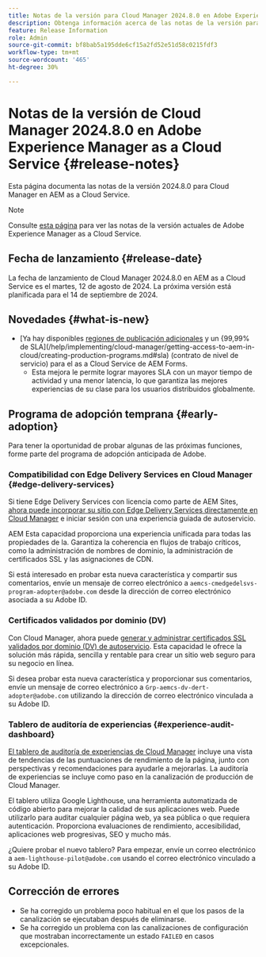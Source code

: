 ```yaml
---
title: Notas de la versión para Cloud Manager 2024.8.0 en Adobe Experience Manager as a Cloud Service
description: Obtenga información acerca de las notas de la versión para Cloud Manager 2024.8.0 en AEM as a Cloud Service.
feature: Release Information
role: Admin
source-git-commit: bf8bab5a195dde6cf15a2fd52e51d58c0215fdf3
workflow-type: tm+mt
source-wordcount: '465'
ht-degree: 30%

---
```



# Notas de la versión de Cloud Manager 2024.8.0 en Adobe Experience Manager as a Cloud Service {#release-notes}

Esta página documenta las notas de la versión 2024.8.0 para Cloud Manager en AEM as a Cloud Service.

>[!NOTE]
>
>Consulte [esta página](/help/release-notes/release-notes-cloud/release-notes-current.md) para ver las notas de la versión actuales de Adobe Experience Manager as a Cloud Service.

## Fecha de lanzamiento {#release-date}

La fecha de lanzamiento de Cloud Manager 2024.8.0 en AEM as a Cloud Service es el martes, 12 de agosto de 2024. La próxima versión está planificada para el 14 de septiembre de 2024.

## Novedades {#what-is-new}

* [Ya hay disponibles [regiones de publicación adicionales](/help/operations/additional-publish-regions.md) y un {99,99% de SLA](/help/implementing/cloud-manager/getting-access-to-aem-in-cloud/creating-production-programs.md#sla) (contrato de nivel de servicio) para el as a Cloud Service de AEM Forms.
   * Esta mejora le permite lograr mayores SLA con un mayor tiempo de actividad y una menor latencia, lo que garantiza las mejores experiencias de su clase para los usuarios distribuidos globalmente.

## Programa de adopción temprana {#early-adoption}

Para tener la oportunidad de probar algunas de las próximas funciones, forme parte del programa de adopción anticipada de Adobe.

### Compatibilidad con Edge Delivery Services en Cloud Manager {#edge-delivery-services}

Si tiene Edge Delivery Services con licencia como parte de AEM Sites, [ahora puede incorporar su sitio con Edge Delivery Services directamente en Cloud Manager](/help/implementing/cloud-manager/edge-delivery-services.md) e iniciar sesión con una experiencia guiada de autoservicio.

AEM Esta capacidad proporciona una experiencia unificada para todas las propiedades de la. Garantiza la coherencia en flujos de trabajo críticos, como la administración de nombres de dominio, la administración de certificados SSL y las asignaciones de CDN.

Si está interesado en probar esta nueva característica y compartir sus comentarios, envíe un mensaje de correo electrónico a `aemcs-cmedgedelsvs-program-adopter@adobe.com` desde la dirección de correo electrónico asociada a su Adobe ID.

### Certificados validados por dominio (DV)

Con Cloud Manager, ahora puede [generar y administrar certificados SSL validados por dominio (DV) de autoservicio](/help/implementing/cloud-manager/managing-ssl-certifications/domain-validated-certificates.md). Esta capacidad le ofrece la solución más rápida, sencilla y rentable para crear un sitio web seguro para su negocio en línea.

Si desea probar esta nueva característica y proporcionar sus comentarios, envíe un mensaje de correo electrónico a `Grp-aemcs-dv-dert-adopter@adobe.com` utilizando la dirección de correo electrónico vinculada a su Adobe ID.

### Tablero de auditoría de experiencias {#experience-audit-dashboard}

[El tablero de auditoría de experiencias de Cloud Manager](/help/implementing/cloud-manager/experience-audit-dashboard.md) incluye una vista de tendencias de las puntuaciones de rendimiento de la página, junto con perspectivas y recomendaciones para ayudarle a mejorarlas. La auditoría de experiencias se incluye como paso en la canalización de producción de Cloud Manager.

El tablero utiliza Google Lighthouse, una herramienta automatizada de código abierto para mejorar la calidad de sus aplicaciones web. Puede utilizarlo para auditar cualquier página web, ya sea pública o que requiera autenticación. Proporciona evaluaciones de rendimiento, accesibilidad, aplicaciones web progresivas, SEO y mucho más.

¿Quiere probar el nuevo tablero? Para empezar, envíe un correo electrónico a `aem-lighthouse-pilot@adobe.com` usando el correo electrónico vinculado a su Adobe ID.

## Corrección de errores

* Se ha corregido un problema poco habitual en el que los pasos de la canalización se ejecutaban después de eliminarse.
* Se ha corregido un problema con las canalizaciones de configuración que mostraban incorrectamente un estado `FAILED` en casos excepcionales.
